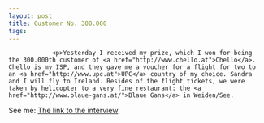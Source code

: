 ```yaml
---
layout: post
title: Customer No. 300.000
tags:
---
```



                <p>Yesterday I received my prize, which I won for being the 300.000th customer of <a href="http://www.chello.at">Chello</a>. Chello is my ISP, and they gave me a voucher for a flight for two to an <a href="http://www.upc.at">UPC</a> country of my choice. Sandra and I will fly to Ireland. Besides of the flight tickets, we were taken by helicopter to a very fine restaurant: the <a href="http://www.blaue-gans.at/">Blaue Gans</a> in Weiden/See.
See me: <a href="http://www.wienweb.at/content.aspx?id=104007&cat=7&channel=2&typ=0">The link to the interview</a></p>
